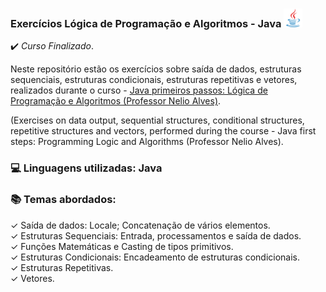 ### Exercícios Lógica de Programação e Algoritmos - Java <img width="30" src="https://raw.githubusercontent.com/devicons/devicon/master/icons/java/java-original.svg">

✔️ *Curso Finalizado*.

Neste repositório estão os exercícios sobre saída de dados, estruturas sequenciais, estruturas condicionais, estruturas repetitivas e vetores, realizados durante o curso - [Java primeiros passos: Lógica de Programação e Algoritmos (Professor Nelio Alves)](https://www.udemy.com/course/java-curso-logica-de-programacao/).

(Exercises on data output, sequential structures, conditional structures, repetitive structures and vectors, performed during the course - Java first steps: Programming Logic and Algorithms (Professor Nelio Alves). 

### 💻 Linguagens utilizadas: Java

### 📚 Temas abordados:

✓ Saída de dados: Locale; Concatenação de vários elementos. </br>
✓ Estruturas Sequenciais: Entrada, processamentos e saída de dados. </br>
✓ Funções Matemáticas e Casting de tipos primitivos. </br>
✓ Estruturas Condicionais: Encadeamento de estruturas condicionais. </br>
✓ Estruturas Repetitivas. </br>
✓ Vetores.
